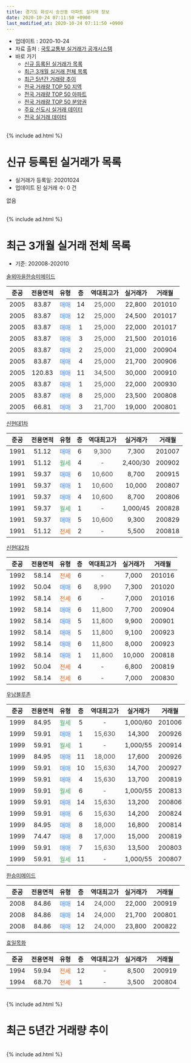 ```yaml
---
title: 경기도 화성시 송산동 아파트 실거래 정보
date: 2020-10-24 07:11:50 +0900
last_modified_at: 2020-10-24 07:11:50 +0900
---
```


* 업데이트 : 2020-10-24
* 자료 출처 : [국토교통부 실거래가 공개시스템](http://rt.molit.go.kr)
* 바로 가기
    * [신규 등록된 실거래가 목록](#신규-등록된-실거래가-목록)
    * [최근 3개월 실거래 전체 목록](#최근-3개월-실거래-전체-목록)
    * [최근 5년간 거래량 추이](#최근-5년간-거래량-추이)
    * [전국 거래량 TOP 50 지역](https://inasie.github.io/apt-trade-info/최근-3개월-전국에서-가장-거래가-많이-발생한-지역)
    * [전국 거래량 TOP 50 아파트](https://inasie.github.io/apt-trade-info/최근-3개월-전국에서-가장-거래가-많이-발생한-아파트)
    * [전국 거래량 TOP 50 분양권](https://inasie.github.io/apt-trade-info/최근-3개월-전국에서-가장-거래가-많이-발생한-분양권)
    * [주요 신도시 실거래 데이터](https://inasie.github.io/apt-trade-info/주요-신도시)
    * [전국 실거래 데이터](https://inasie.github.io/apt-trade-info/전국)
<br>
{% include ad.html %}
<br>

# 신규 등록된 실거래가 목록
* 실거래가 등록일: 20201024
* 업데이트 된 실거래 수: 0 건

없음

<br>
{% include ad.html %}
<br>

# 최근 3개월 실거래 전체 목록
* 기준: 202008-202010


[솔뫼마을한승미메이드](https://search.naver.com/search.naver?query=%EA%B2%BD%EA%B8%B0%EB%8F%84+%ED%99%94%EC%84%B1%EC%8B%9C+%EC%86%A1%EC%82%B0%EB%8F%99+%EC%86%94%EB%AB%BC%EB%A7%88%EC%9D%84%ED%95%9C%EC%8A%B9%EB%AF%B8%EB%A9%94%EC%9D%B4%EB%93%9C)

|준공|전용면적|유형|층|역대최고가|실거래가|거래월|
|:---:|:---:|:---:|:---:|:---:|:---:|:---:|
|2005|83.87|<span style="color:#4285f3">매매</span>|14|<span style="color:#444444">25,000</span>|22,800|201010|
|2005|83.87|<span style="color:#4285f3">매매</span>|12|<span style="color:#444444">25,000</span>|24,500|201017|
|2005|83.87|<span style="color:#4285f3">매매</span>|1|<span style="color:#444444">25,000</span>|22,000|201017|
|2005|83.87|<span style="color:#4285f3">매매</span>|3|<span style="color:#444444">25,000</span>|21,500|201016|
|2005|83.87|<span style="color:#4285f3">매매</span>|2|<span style="color:#444444">25,000</span>|21,000|200904|
|2005|83.87|<span style="color:#4285f3">매매</span>|4|<span style="color:#444444">25,000</span>|21,700|200906|
|2005|120.83|<span style="color:#4285f3">매매</span>|11|<span style="color:#444444">34,500</span>|30,000|200910|
|2005|83.87|<span style="color:#4285f3">매매</span>|1|<span style="color:#444444">25,000</span>|22,000|200930|
|2005|83.87|<span style="color:#4285f3">매매</span>|8|<span style="color:#444444">25,000</span>|23,500|200808|
|2005|66.81|<span style="color:#4285f3">매매</span>|3|<span style="color:#444444">21,700</span>|19,000|200801|

[신현대1차](https://search.naver.com/search.naver?query=%EA%B2%BD%EA%B8%B0%EB%8F%84+%ED%99%94%EC%84%B1%EC%8B%9C+%EC%86%A1%EC%82%B0%EB%8F%99+%EC%8B%A0%ED%98%84%EB%8C%801%EC%B0%A8)

|준공|전용면적|유형|층|역대최고가|실거래가|거래월|
|:---:|:---:|:---:|:---:|:---:|:---:|:---:|
|1991|51.12|<span style="color:#4285f3">매매</span>|6|<span style="color:#444444">9,300</span>|7,300|201007|
|1991|51.12|<span style="color:#34a853">월세</span>|4|<span style="color:#444444">-</span>|2,400/30|200902|
|1991|59.37|<span style="color:#4285f3">매매</span>|6|<span style="color:#444444">10,600</span>|8,700|200915|
|1991|59.37|<span style="color:#4285f3">매매</span>|1|<span style="color:#444444">10,600</span>|10,000|200807|
|1991|59.37|<span style="color:#4285f3">매매</span>|4|<span style="color:#444444">10,600</span>|8,700|200806|
|1991|59.37|<span style="color:#34a853">월세</span>|1|<span style="color:#444444">-</span>|1,000/45|200828|
|1991|59.37|<span style="color:#4285f3">매매</span>|5|<span style="color:#444444">10,600</span>|9,300|200829|
|1991|51.12|<span style="color:#ff5a00">전세</span>|2|<span style="color:#444444">-</span>|5,500|200818|

[신현대2차](https://search.naver.com/search.naver?query=%EA%B2%BD%EA%B8%B0%EB%8F%84+%ED%99%94%EC%84%B1%EC%8B%9C+%EC%86%A1%EC%82%B0%EB%8F%99+%EC%8B%A0%ED%98%84%EB%8C%802%EC%B0%A8)

|준공|전용면적|유형|층|역대최고가|실거래가|거래월|
|:---:|:---:|:---:|:---:|:---:|:---:|:---:|
|1992|58.14|<span style="color:#ff5a00">전세</span>|6|<span style="color:#444444">-</span>|7,000|201016|
|1992|50.04|<span style="color:#4285f3">매매</span>|6|<span style="color:#444444">8,990</span>|7,300|201020|
|1992|58.14|<span style="color:#ff5a00">전세</span>|6|<span style="color:#444444">-</span>|7,000|201016|
|1992|58.14|<span style="color:#4285f3">매매</span>|6|<span style="color:#444444">11,800</span>|7,700|200904|
|1992|58.14|<span style="color:#4285f3">매매</span>|5|<span style="color:#444444">11,800</span>|9,900|200901|
|1992|58.14|<span style="color:#4285f3">매매</span>|5|<span style="color:#444444">11,800</span>|9,100|200923|
|1992|58.14|<span style="color:#4285f3">매매</span>|6|<span style="color:#444444">11,800</span>|8,000|200923|
|1992|58.14|<span style="color:#4285f3">매매</span>|1|<span style="color:#444444">11,800</span>|10,000|200818|
|1992|50.04|<span style="color:#ff5a00">전세</span>|4|<span style="color:#444444">-</span>|6,800|200819|
|1992|58.14|<span style="color:#ff5a00">전세</span>|6|<span style="color:#444444">-</span>|7,000|200830|

[우남블루존](https://search.naver.com/search.naver?query=%EA%B2%BD%EA%B8%B0%EB%8F%84+%ED%99%94%EC%84%B1%EC%8B%9C+%EC%86%A1%EC%82%B0%EB%8F%99+%EC%9A%B0%EB%82%A8%EB%B8%94%EB%A3%A8%EC%A1%B4)

|준공|전용면적|유형|층|역대최고가|실거래가|거래월|
|:---:|:---:|:---:|:---:|:---:|:---:|:---:|
|1999|84.95|<span style="color:#34a853">월세</span>|5|<span style="color:#444444">-</span>|1,000/60|201006|
|1999|59.91|<span style="color:#4285f3">매매</span>|1|<span style="color:#444444">15,630</span>|14,300|200926|
|1999|59.91|<span style="color:#34a853">월세</span>|1|<span style="color:#444444">-</span>|1,000/55|200914|
|1999|84.95|<span style="color:#4285f3">매매</span>|11|<span style="color:#444444">18,000</span>|17,600|200926|
|1999|59.91|<span style="color:#4285f3">매매</span>|10|<span style="color:#444444">15,630</span>|14,700|200927|
|1999|59.91|<span style="color:#4285f3">매매</span>|4|<span style="color:#444444">15,630</span>|13,700|200819|
|1999|59.91|<span style="color:#34a853">월세</span>|6|<span style="color:#444444">-</span>|1,000/55|200813|
|1999|59.91|<span style="color:#4285f3">매매</span>|14|<span style="color:#444444">15,630</span>|13,200|200806|
|1999|59.91|<span style="color:#4285f3">매매</span>|6|<span style="color:#444444">15,630</span>|14,200|200824|
|1999|84.95|<span style="color:#4285f3">매매</span>|8|<span style="color:#444444">18,000</span>|16,800|200814|
|1999|74.47|<span style="color:#4285f3">매매</span>|8|<span style="color:#444444">17,000</span>|15,000|200819|
|1999|59.91|<span style="color:#4285f3">매매</span>|7|<span style="color:#444444">15,630</span>|13,500|200803|
|1999|59.91|<span style="color:#34a853">월세</span>|11|<span style="color:#444444">-</span>|1,000/55|200807|


<script async src="//pagead2.googlesyndication.com/pagead/js/adsbygoogle.js"></script>
<!-- 기본 -->
<ins class="adsbygoogle"
     style="display:block"
     data-ad-client="ca-pub-2446590836940007"
     data-ad-slot="1659523306"
     data-ad-format="auto"
     data-full-width-responsive="true"></ins>
<script>
(adsbygoogle = window.adsbygoogle || []).push({});
</script>


[한승미메이드](https://search.naver.com/search.naver?query=%EA%B2%BD%EA%B8%B0%EB%8F%84+%ED%99%94%EC%84%B1%EC%8B%9C+%EC%86%A1%EC%82%B0%EB%8F%99+%ED%95%9C%EC%8A%B9%EB%AF%B8%EB%A9%94%EC%9D%B4%EB%93%9C)

|준공|전용면적|유형|층|역대최고가|실거래가|거래월|
|:---:|:---:|:---:|:---:|:---:|:---:|:---:|
|2008|84.86|<span style="color:#4285f3">매매</span>|14|<span style="color:#444444">24,000</span>|22,000|200919|
|2008|84.86|<span style="color:#4285f3">매매</span>|14|<span style="color:#444444">24,000</span>|21,700|200801|
|2008|84.86|<span style="color:#4285f3">매매</span>|12|<span style="color:#444444">24,000</span>|23,800|200822|

[효일목화](https://search.naver.com/search.naver?query=%EA%B2%BD%EA%B8%B0%EB%8F%84+%ED%99%94%EC%84%B1%EC%8B%9C+%EC%86%A1%EC%82%B0%EB%8F%99+%ED%9A%A8%EC%9D%BC%EB%AA%A9%ED%99%94)

|준공|전용면적|유형|층|역대최고가|실거래가|거래월|
|:---:|:---:|:---:|:---:|:---:|:---:|:---:|
|1994|59.94|<span style="color:#ff5a00">전세</span>|12|<span style="color:#444444">-</span>|8,500|200919|
|1994|68.70|<span style="color:#ff5a00">전세</span>|1|<span style="color:#444444">-</span>|3,500|200804|


<br>
{% include ad.html %}
<br>

# 최근 5년간 거래량 추이


<div style="width:100%;">
    <canvas id="deal_progress" height="200"></canvas>
</div>

<script>
new Chart(document.getElementById("deal_progress"), {
    type: 'line',
    data: {
        labels: ['201510','201511','201512','201601','201602','201603','201604','201605','201606','201607','201608','201609','201610','201611','201612','201701','201702','201703','201704','201705','201706','201707','201708','201709','201710','201711','201712','201801','201802','201803','201804','201805','201806','201807','201808','201809','201810','201811','201812','201901','201902','201903','201904','201905','201906','201907','201908','201909','201910','201911','201912','202001','202002','202003','202004','202005','202006','202007','202008','202009','202010'],
        datasets: [{
            label: '매매',
            pointRadius: 1,
            data: [15, 9, 7, 10, 10, 17, 8, 11, 10, 14, 7, 7, 11, 8, 8, 10, 11, 11, 12, 16, 5, 18, 5, 11, 16, 11, 11, 12, 7, 12, 13, 10, 7, 7, 11, 14, 14, 8, 7, 10, 3, 4, 6, 7, 4, 6, 5, 8, 5, 2, 5, 5, 23, 25, 16, 10, 25, 16, 14, 13, 6],
            borderColor: "rgba(255, 201, 14, 1)",
            backgroundColor: "rgba(255, 201, 14, 0.5)",
            fill: false,
            lineTension: 0
        },{
            label: '전월세',
            pointRadius: 1,
            data: [7, 5, 5, 7, 7, 5, 6, 7, 4, 6, 7, 7, 9, 7, 8, 5, 10, 14, 14, 5, 3, 4, 6, 9, 8, 6, 8, 9, 4, 7, 10, 6, 2, 5, 4, 7, 6, 4, 5, 1, 6, 11, 6, 4, 9, 8, 10, 5, 9, 7, 9, 4, 10, 4, 4, 8, 2, 4, 7, 3, 3],
            borderColor: "rgba(0, 141, 185, 1)",
            backgroundColor: "rgba(0, 141, 185, 0.5)",
            fill: false,
            lineTension: 0
        }
        ]
    },
    options: {
        responsive: true,
        title: {
            display: false
        },
        tooltips: {
            mode: 'index',
            intersect: false
        },
        hover: {
            mode: 'nearest',
            intersect: true
        },
        scales: {
            xAxes: [{
                display: true,
                scaleLabel: {
                    display: true,
                    labelString: '년/월'
                }
            }],
            yAxes: [{
                display: true,
                ticks: {
                    suggestedMin: 0,
                },
                scaleLabel: {
                    display: true,
                    labelString: '실거래 수'
                }
            }]
        }
    }
});

</script>


<br>
{% include ad.html %}
<br>

